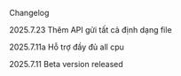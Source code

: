 Changelog

2025.7.23
Thêm API gửi tất cả định dạng file 

2025.7.11a
Hỗ trợ đầy đủ all cpu

2025.7.11
Beta version released